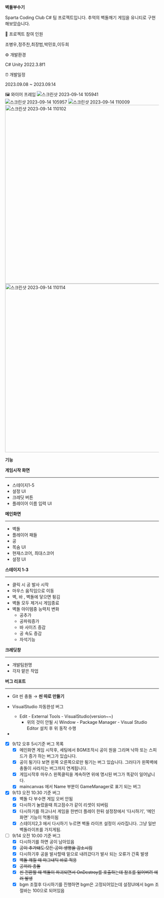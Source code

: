 **벽돌부수기**

Sparta Coding Club C# 팀 프로젝트입니다.
추억의 벽돌깨기 게임을 유니티로 구현해보았습니다.

👥 프로젝트 참여 인원

조병우,정주찬,최장범,박민호,이두희

⚙️ 개발환경

C# 
Unity 2022.3.8f1

⏰ 개발일정

2023.09.08 ~ 2023.09.14

🖼️ 와이어 프레임
![스크린샷 2023-09-14 105941](https://github.com/Nightshadow0911/spagetti/assets/141592625/1edce6a9-7129-4ce4-8927-bed9f53f275b)
![스크린샷 2023-09-14 105957](https://github.com/Nightshadow0911/spagetti/assets/141592625/c30f76f2-1558-4596-9ac3-0e21c65271d8)
![스크린샷 2023-09-14 110009](https://github.com/Nightshadow0911/spagetti/assets/141592625/351c6b71-f11c-472d-a13d-9a41b7fd8d2e)
<img width="586" alt="스크린샷 2023-09-14 110102" src="https://github.com/Nightshadow0911/spagetti/assets/141592625/8996be9b-dc59-4f58-bbfa-b04682815c34">
<img width="553" alt="스크린샷 2023-09-14 110114" src="https://github.com/Nightshadow0911/spagetti/assets/141592625/b26d8005-7108-4571-864b-fe0a16f17d64">

**기능**

**게임시작 화면**
***
- 스테이지1-5
- 설정 UI
- 크레딧 버튼
- 플레이어 이름 입력 UI

**메인화면**
***
- 벽돌
- 플레이어 패들
- 공
- 목숨 UI
- 현재스코어, 최대스코어
- 설정 UI

**스테이지 1-3**
***
- 클릭 시 공 발사 시작
- 마우스 움직임으로 이동
- 벽, 바 , 벽돌에 닿으면 튕김
- 벽돌 모두 제거시 게임종료
- 벽돌 아이템중 능력치 변화
  - 공추가
  - 공파워증가
  - 바 사이즈 증감
  - 공 속도 증감
  - 자석기능

**크레딧창**
***
- 개발팀원명
- 각자 맡은 작업

**버그 리포트**
***
- Git 씬 충돌 → **씬 따로 만들기**

- VisualStudio 자동완성 버그
    - Edit - External Tools - VisualStudio(version~~)
        - 위의 것이 안될 시 Window - Package Manager - Visual Studio Editor 설치 후 위 동작 수행
- 
- [x]  9/12 오후 5시기준 버그 목록
    - [x]  메인화면 게임 시작후, 세팅에서 BGM조작시 공이 원을 그리며 낙하 또는 스피드가 증가 하는 버그가 있습니다.
    - [x]  공이 튕기다 보면 왼쪽 오른쪽으로만 튕기는 버그 있습니다. 그러다가 왼쪽벽에 충돌이 사라지는 버그까지 연계됩니다.
    - [x]  게임시작후 마우스 왼쪽클릭을 계속하면 위에 명시된 버그가 똑같이 일어납니다.
    - [x]  maincanvas 에서 Name 부분이 GameManager로 표기 되는 버그
- [x]  9/13 오전 10:30 기준 버그
    - [x]  벽돌 다 부수면 게임 오버 안됨
    - [x]  다시하기 눌렀을때 최고점수가 같이 리셋이 되버림
    - [x]  다시하기를 하고나서 게임을 한번더 플레이 한뒤 설정창에서 ‘다시하기’, ‘메인화면’ 기능이 먹통이됨
    - [x]  스테이지2,3 에서 다시하기 누르면 벽돌 라이프 설정이 사라집니다. 그냥 일반 벽돌라이프를 가지게됨.
- [ ]  9/14 오전 10:00 기준 버그
    - [x]  다시하기를 하면 공이 남아있음
    - [x]  ~~공이 추가돼도 모든 공이 생명을 감소시킴~~
    - [x]  다시하기후 공을 발사할때 밑으로 내려갔다가 발사 되는 오류가 간혹 발생   
    - [x]  ~~벽돌 깨질 때 마그내틱 바로 적용~~
    - [x]  ~~공끼리 충돌~~
    - [x]  ~~씬 전환할 때 벽돌이 파괴되면서 OnDestroy를 호출하는데 참조를 잃어버려 에러 발생~~
    - [x]  bgm 조절후 다시하기를 진행하면 bgm은 고정되어있는데 설정UI에서 bgm 조절바는 100으로 되어있음
